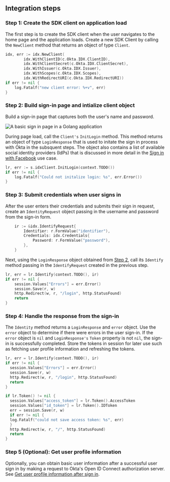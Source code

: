 ## Integration steps

### Step 1: Create the SDK client on application load

The first step is to create the SDK client when the user navigates to
the home page and the application loads. Create a new SDK Client by
calling the `NewClient` method that returns an object of type
`Client`.

```go
idx, err := idx.NewClient(
        idx.WithClientID(c.Okta.IDX.ClientID),
        idx.WithClientSecret(c.Okta.IDX.ClientSecret),
        idx.WithIssuer(c.Okta.IDX.Issuer),
        idx.WithScopes(c.Okta.IDX.Scopes),
        idx.WithRedirectURI(c.Okta.IDX.RedirectURI))
if err != nil {
    log.Fatalf("new client error: %+v", err)
}
```

### Step 2: Build sign-in page and intialize client object

Build a sign-in page that captures both the user's name and password.

<div class="common-image-format common-image-format-vertical-margin">

![A basic sign in page in a Golang application](/img/oie-embedded-sdk/oie-embedded-sdk-go-use-case-basic-sign-on-page.png)

</div>

During page load, call the `Client's` `InitLogin` method. This method returns an object of type
`LoginResponse` that is used to initate the sign in process with Okta in the subsquent steps.  The object
also contains a list of available social identity providers (IdPs) that is discussed in more detail in the
[Sign in with Facebook](docs/guides/oie-embedded-sdk-use-cases/go/oie-embedded-sdk-use-case-sign-in-soc-idp/)
use case.

```go
lr, err := s.idxClient.InitLogin(context.TODO())
if err != nil {
	log.Fatalf("Could not initalize login: %s", err.Error())
}
```

### Step 3: Submit credentials when user signs in

After the user enters their credentials and submits their sign in request,
create an `IdentityRequest` object passing in the username and password from the
sign-in form.

```go
    ir := &idx.IdentifyRequest{
        Identifier: r.FormValue("identifier"),
        Credentials: idx.Credentials{
            Password: r.FormValue("password"),
        },
    }
```

Next, using the `LoginResponse` object obtained from
[Step 2](#step-2-reconfigure-application-for-password-factor-only),
call its `Identify` method passing in the `IdentifyRequest` created
in the previous step.

```go
lr, err = lr.Identify(context.TODO(), ir)
if err != nil {
    session.Values["Errors"] = err.Error()
    session.Save(r, w)
    http.Redirect(w, r, "/login", http.StatusFound)
    return
}
```

### Step 4: Handle the response from the sign-in

The `Identity` method returns a `LoginResponse` and `error`
object. Use the `error` object to determine if there were errors in the
user sign-in. If the `error` object is `nil` and `LoginResponse's`
`Token` property is not `nil`, the sign-in is successfully completed.
Store the tokens in session for later use such as fetching user profile
information and refreshing the tokens.

```go
lr, err = lr.Identify(context.TODO(), ir)
if err != nil {
  session.Values["Errors"] = err.Error()
  session.Save(r, w)
  http.Redirect(w, r, "/login", http.StatusFound)
  return
}

if lr.Token() != nil {
  session.Values["access_token"] = lr.Token().AccessToken
  session.Values["id_token"] = lr.Token().IDToken
  err = session.Save(r, w)
  if err != nil {
  log.Fatalf("could not save access token: %s", err)
  }
  http.Redirect(w, r, "/", http.StatusFound)
  return
}
```

### Step 5 (Optional): Get user profile information

Optionally, you can obtain basic user information after a successful user
sign in by making a request to Okta's Open ID Connect authorization server.
See [Get user profile information after sign in](/docs/guides/oie-embedded-sdk-alternate-flows/aspnet/main/#getuserprofileinfo).
